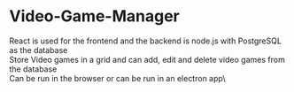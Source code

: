 # Video-Game-Manager
React is used for the frontend and the backend is node.js with PostgreSQL as the database\
Store Video games in a grid and can add, edit and delete video games from the database\
Can be run in the browser or can be run in an electron app\
